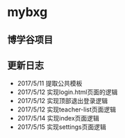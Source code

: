 # mybxg
## 博学谷项目

## 更新日志
* 2017/5/11  提取公共模板
* 2017/5/12 实现login.html页面的逻辑
* 2017/5/12 实现顶部退出登录逻辑
* 2017/5/12 实现teacher-list页面逻辑
* 2017/5/14 实现index页面逻辑
* 2017/5/15 实现settings页面逻辑